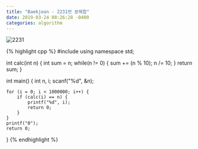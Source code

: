 ```yaml
---
title: "Baekjoon - 2231번 분해합"
date: 2019-03-24 08:26:28 -0400
categories: algorithm
---
```



![2231](https://user-images.githubusercontent.com/49894861/64504733-08125c00-d30c-11e9-9f8b-19bf1e4fa3aa.png)



{% highlight cpp %}
#include <cstdio>
using namespace std;

int calc(int n) {
	int sum = n;
	while(n != 0) {
		sum += (n % 10);
		n /= 10;
	}
	return sum;
}

int main() {
	int n, i;
	scanf("%d", &n);
	
	for (i = 0; i < 1000000; i++) {
		if (calc(i) == n) {
			printf("%d", i);
			return 0;
		}
	}
	printf("0");
	return 0;
}
{% endhighlight %}
